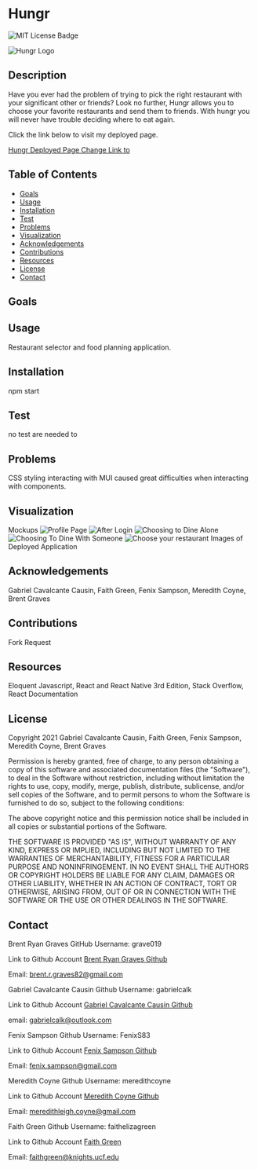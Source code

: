 # Hungr

  ![MIT License Badge](https://img.shields.io/badge/License-MIT-yellow.svg)

![Hungr Logo](assets/images/hungr.jpg)
  ## Description

  Have you ever had the problem of trying to pick the right restaurant with your significant other or friends? Look no further, Hungr allows you to choose your favorite restaurants and send them to friends. With hungr you will never have trouble deciding where to eat again.
  
  Click the link below to visit my deployed page.

  [Hungr Deployed Page Change Link to ](https://github.com/gabrielcalk/hungr)

  ## Table of Contents
  
  * [Goals](#goals)
  * [Usage](#usage) 
  * [Installation](#installation)  
  * [Test](#test)
  * [Problems](#problems)
  * [Visualization](#visualization)
  * [Acknowledgements](#acknowledgements)
  * [Contributions](#contributions)
  * [Resources](#resources)
  * [License](#license) 
  * [Contact](#contact) 
  
  ## Goals

  ## Usage

  Restaurant selector and food planning application.

  ## Installation
  
  npm start

  ## Test

  no test are needed to 

  ## Problems

  CSS styling interacting with MUI caused great difficulties when interacting with components.

  ## Visualization

  Mockups
  ![Profile Page](assets/images/Profile%20page.png)
  ![After Login](assets/images/AfterLogin.png)
  ![Choosing to Dine Alone](assets/images/soloquestions.png)
  ![Choosing To Dine With Someone](assets/images/friendquestions.png)
  ![Choose your restaurant](assets/images/restaurant%20swipe.png)
Images of Deployed Application

  ## Acknowledgements

  Gabriel Cavalcante Causin, Faith Green, Fenix Sampson, Meredith Coyne, Brent Graves

  ## Contributions

  Fork Request

  ## Resources
 
  Eloquent Javascript, React and React Native 3rd Edition, Stack Overflow, React Documentation

  ## License

  Copyright 2021 Gabriel Cavalcante Causin, Faith Green, Fenix Sampson, Meredith Coyne, Brent Graves

  Permission is hereby granted, free of charge, to any person obtaining a copy of this software and associated documentation files (the "Software"), to deal in the Software without restriction, including without limitation the rights to use, copy, modify, merge, publish, distribute, sublicense, and/or sell copies of the Software, and to permit persons to whom the Software is furnished to do so, subject to the following conditions:
  
  The above copyright notice and this permission notice shall be included in all copies or substantial portions of the Software.
  
  THE SOFTWARE IS PROVIDED "AS IS", WITHOUT WARRANTY OF ANY KIND, EXPRESS OR IMPLIED, INCLUDING BUT NOT LIMITED TO THE WARRANTIES OF MERCHANTABILITY, FITNESS FOR A PARTICULAR PURPOSE AND NONINFRINGEMENT. IN NO EVENT SHALL THE AUTHORS OR COPYRIGHT HOLDERS BE LIABLE FOR ANY CLAIM, DAMAGES OR OTHER LIABILITY, WHETHER IN AN ACTION OF CONTRACT, TORT OR OTHERWISE, ARISING FROM, OUT OF OR IN CONNECTION WITH THE SOFTWARE OR THE USE OR OTHER DEALINGS IN THE SOFTWARE.

  ## Contact
  
  Brent Ryan Graves GitHub Username: grave019  
 
  Link to Github Account [Brent Ryan Graves Github](https://github.com/grave019)

  Email: brent.r.graves82@gmail.com

  Gabriel Cavalcante Causin Github Username: gabrielcalk

  Link to Github Account [Gabriel Cavalcante Causin Github](https://github.com/gabrielcalk)

  email: gabrielcalk@outlook.com

  Fenix Sampson Github Username: FenixS83

  Link to Github Account [Fenix Sampson Github](https://github.com/FenixS83)

Email: fenix.sampson@gmail.com

Meredith Coyne Github Username: meredithcoyne

Link to Github Account [Meredith Coyne Github](https://github.com/meredithcoyne)

Email: meredithleigh.coyne@gmail.com

Faith Green Github Username: faithelizagreen

Link to Github Account [Faith Green](https://github.com/faithelizagreen)

Email: faithgreen@knights.ucf.edu